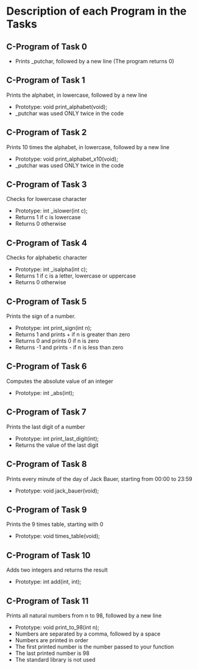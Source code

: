 # Description of each Program in the Tasks

## C-Program of Task 0

- Prints _putchar, followed by a new line (The program returns 0)

## C-Program of Task 1

Prints the alphabet, in lowercase, followed by a new line
- Prototype: void print_alphabet(void);
-  _putchar was used ONLY twice in the code

## C-Program of Task 2

Prints 10 times the alphabet, in lowercase, followed by a new line
- Prototype: void print_alphabet_x10(void);
-  _putchar was used ONLY twice in the code

## C-Program of Task 3

Checks for lowercase character
- Prototype: int _islower(int c);
- Returns 1 if c is lowercase
- Returns 0 otherwise
## C-Program of Task 4

Checks for alphabetic character
- Prototype: int _isalpha(int c);
- Returns 1 if c is a letter, lowercase or uppercase
- Returns 0 otherwise

## C-Program of Task 5

Prints the sign of a number.
- Prototype: int print_sign(int n);
- Returns 1 and prints + if n is greater than zero
- Returns 0 and prints 0 if n is zero
- Returns -1 and prints - if n is less than zero

## C-Program of Task 6

Computes the absolute value of an integer
- Prototype: int _abs(int);

## C-Program of Task 7

Prints the last digit of a number
- Prototype: int print_last_digit(int);
- Returns the value of the last digit

## C-Program of Task 8

Prints every minute of the day of Jack Bauer, starting from 00:00 to 23:59
- Prototype: void jack_bauer(void);

## C-Program of Task 9

Prints the 9 times table, starting with 0
- Prototype: void times_table(void);

## C-Program of Task 10

Adds two integers and returns the result
- Prototype: int add(int, int);

## C-Program of Task 11

Prints all natural numbers from n to 98, followed by a new line
- Prototype: void print_to_98(int n);
- Numbers are separated by a comma, followed by a space
- Numbers are printed in order
- The first printed number is the number passed to your function
- The last printed number is 98
- The standard library is not used

